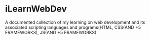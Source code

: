 # iLearnWebDev
A documented collection of my learning on web development and its associated scripting languages and programs(HTML, CSS(AND +5 FRAMEWORKS), JS(AND +5 FRAMEWORKS) 
